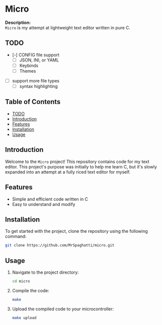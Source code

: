 # Micro

**Description:**  
`Micro` is my attempt at lightweight text editor written in pure C. 

## TODO
 - [-] CONFIG file support
    - [ ] JSON, INI, or YAML
    - [ ] Keybinds
    - [ ] Themes
 - [ ] support more file types
    - [ ] syntax highlighting

## Table of Contents

- [TODO](#TODO)
- [Introduction](#introduction)
- [Features](#features)
- [Installation](#installation)
- [Usage](#usage)

## Introduction

Welcome to the `Micro` project! This repository contains code for my text editor. This project's purpose was initially to help me learn C, but it's slowly expanded into an attempt at a fully riced text editor for myself.

## Features

- Simple and efficient code written in C
- Easy to understand and modify

## Installation

To get started with the project, clone the repository using the following command:

```bash
git clone https://github.com/MrSpaghatti/micro.git
```

## Usage

1. Navigate to the project directory:
   ```bash
   cd micro
   ```

2. Compile the code:
   ```bash
   make
   ```

3. Upload the compiled code to your microcontroller:
   ```bash
   make upload
   ```
